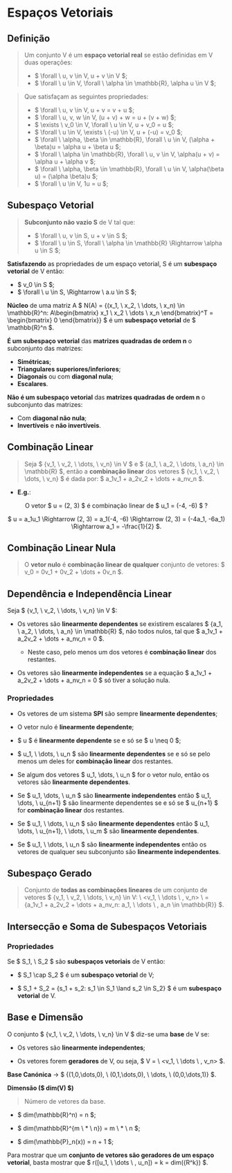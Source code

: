 # __Espaços Vetoriais__

## __Definição__
> Um conjunto V é um __espaço vetorial real__ se estão definidas em V duas operações:
> * $ \forall \ u, v \in V, u + v \in V $;
> * $ \forall \ u \in V, \forall \ \alpha \in \mathbb{R}, \alpha u \in V $;

> Que satisfaçam as seguintes propriedades:
> * $ \forall \ u, v \in V, u + v = v + u $;
> * $ \forall \ u, v, w \in V, (u + v) + w = u + (v + w) $;
> * $ \exists \ v_0 \in V, \forall \ u \in V, u + v_0 = u $;
> * $ \forall \ u \in V, \exists \ (-u) \in V, u + (-u) = v_0 $;
> * $ \forall \ \alpha, \beta \in \mathbb{R}, \forall \ u \in V, (\alpha + \beta)u = \alpha u + \beta u $;
> * $ \forall \ \alpha \in \mathbb{R}, \forall \ u, v \in V, \alpha(u + v) = \alpha u + \alpha v $;
> * $ \forall \ \alpha, \beta \in \mathbb{R}, \forall \ u \in V, \alpha(\beta u) = (\alpha \beta)u $;
> * $ \forall \ u \in V, 1u = u $;


## __Subespaço Vetorial__
> __Subconjunto não vazio S__ de V tal que:
> * $ \forall \ u, v \in S, u + v \in S $;
> * $ \forall \ u \in S, \forall \ \alpha \in \mathbb{R} \Rightarrow \alpha u \in S $;

__Satisfazendo__ as propriedades de um espaço vetorial, S é um __subespaço vetorial__ de V então:

* $ v_0 \in S $;
* $ \forall \ u \in S, \Rightarrow \ a.u \in S $;

__Núcleo__ de uma matriz A $ N(A) = \{(x_1, \ x_2, \ \dots, \ x_n) \in \mathbb{R}^n: A\begin{bmatrix} x_1 \ x_2 \ \dots \ x_n \end{bmatrix}^T = \begin{bmatrix} 0 \end{bmatrix}\} $ é um __subespaço vetorial__ de $ \mathbb{R}^n $.

__É um subespaço vetorial__ das __matrizes quadradas de ordem n__ o subconjunto das matrizes:
* __Simétricas__;
* __Triangulares superiores/inferiores__;
* __Diagonais__ ou com __diagonal nula__;
* __Escalares__.

__Não é um subespaço vetorial__ das __matrizes quadradas de ordem n__ o subconjunto das matrizes:
* Com __diagonal não nula__;
* __Invertíveis__ e __não invertíveis__.

## __Combinação Linear__
> Seja $ \{v_1, \ v_2, \ \dots, \ v_n\} \in V $ e $ \{a_1, \ a_2, \ \dots, \ a_n\} \in \mathbb{R} $, então a __combinação linear__ dos vetores $ \{v_1, \ v_2, \ \dots, \ v_n\} $ é dada por: $ a_1v_1 + a_2v_2 + \dots + a_nv_n $.

* __E.g.__:

<div align="center">

O vetor $ u = (2, 3) $ é combinação linear de $ u_1 = (-4, -6) $ ?

$ u = a_1u_1 \Rightarrow (2, 3) = a_1(-4, -6) \Rightarrow (2, 3) = (-4a_1, -6a_1) \Rightarrow a_1 = -\frac{1}{2} $.

</div>

## __Combinação Linear Nula__
> O __vetor nulo__ é __combinação linear de qualquer__ conjunto de vetores: $ v_0 = 0v_1 + 0v_2 + \dots + 0v_n $.

## __Dependência e Independência Linear__

Seja $ \{v_1, \ v_2, \ \dots, \ v_n\} \in V $:

* Os vetores são __linearmente dependentes__ se existirem escalares $ \{a_1, \ a_2, \ \dots, \ a_n\} \in \mathbb{R} $, não todos nulos, tal que $ a_1v_1 + a_2v_2 + \dots + a_nv_n = 0 $.

    * Neste caso, pelo menos um dos vetores é __combinação linear__ dos restantes.

* Os vetores são __linearmente independentes__ se a equação $ a_1v_1 + a_2v_2 + \dots + a_nv_n = 0 $ só tiver a solução nula.

### __Propriedades__

* Os vetores de um sistema __SPI__ são sempre __linearmente dependentes__;

* O vetor nulo é __linearmente dependente__;

* $ u $ é __linearmente dependente__ se e só se $ u \neq 0 $;

* $ u_1, \ \dots, \ u_n $ são __linearmente dependentes__ se e só se pelo menos um deles for __combinação linear__ dos restantes.

* Se algum dos vetores $ u_1, \dots, \ u_n $ for o vetor nulo, então os vetores são __linearmente dependentes__.

* Se $ u_1, \dots, \ u_n $ são __linearmente independentes__ então $ u_1, \dots, \ u_{n+1} $ são linearmente dependentes se e só se $ u_{n+1} $ for __combinação linear__ dos restantes.

* Se $ u_1, \ \dots, \ u_n $ são __linearmente dependentes__ então $ u_1, \dots, \ u_{n+1}, \ \dots, \ u_m $ são __linearmente dependentes__.

* Se $ u_1, \ \dots, \ u_n $ são __linearmente independentes__ então os vetores de qualquer seu subconjunto são __linearmente independentes__.


## __Subespaço Gerado__
> Conjunto de __todas as combinações lineares__ de um conjunto de vetores $ \{v_1, \ v_2, \ \dots, \ v_n\} \in V: \ <v_1, \ \dots \ , v_n> \ = \{a_1v_1 + a_2v_2 + \dots + a_nv_n: a_1, \ \dots \ , a_n \in \mathbb{R}\} $.

## __Intersecção e Soma de Subespaços Vetoriais__

### __Propriedades__

Se $ S_1, \ S_2 $ são __subespaços vetoriais__ de V então:

* $ S_1 \cap S_2 $ é um __subespaço vetorial__ de V;

* $ S_1 + S_2 = \{s_1 + s_2: s_1 \in S_1 \land s_2 \in S_2\} $ é um __subespaço vetorial__ de V.

## __Base e Dimensão__

O conjunto $ \{v_1, \ v_2, \ \dots, \ v_n\} \in V $ diz-se uma __base__ de V se:

* Os vetores são __linearmente independentes__;

* Os vetores forem __geradores__ de V, ou seja, $ V = \ <v_1, \ \dots \ , v_n> $.

__Base Canónica__ -> $ \{(1,0,\dots,0), \ (0,1,\dots,0), \ \dots, \ (0,0,\dots,1)\} $.

__Dimensão ($ dim(V) $)__ 

> Número de vetores da base.

* $ dim(\mathbb{R}^n) = n $;

* $ dim(\mathbb{R}^{m \ * \ n}) = m \ * \ n $;

* $ dim(\mathbb{P}_n(x)) = n + 1 $;

Para mostrar que um __conjunto de vetores são geradores de um espaço vetorial__, basta mostrar que $ r([u_1, \ \dots \ , u_n]) = k = dim({R^k}) $.